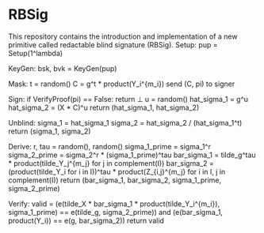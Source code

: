 # RBSig
This repository contains the introduction and implementation of a new primitive called redactable blind signature (RBSig).
Setup:
  pup = Setup(1^lambda)

KeyGen:
  bsk, bvk = KeyGen(pup)

Mask:
  t = random()
  C = g^t * product(Y_i^{m_i})
  send (C, pi) to signer

Sign:
  if VerifyProof(pi) == False:
    return ⊥
  u = random()
  hat_sigma_1 = g^u
  hat_sigma_2 = (X * C)^u
  return (hat_sigma_1, hat_sigma_2)

Unblind:
  sigma_1 = hat_sigma_1
  sigma_2 = hat_sigma_2 / (hat_sigma_1^t)
  return (sigma_1, sigma_2)

Derive:
  r, tau = random(), random()
  sigma_1_prime = sigma_1^r
  sigma_2_prime = sigma_2^r * (sigma_1_prime)^tau
  bar_sigma_1 = tilde_g^tau * product(tilde_Y_j^{m_j} for j in complement(I))
  bar_sigma_2 = (product(tilde_Y_i for i in I))^tau * product(Z_{i,j}^{m_j} for i in I, j in complement(I))
  return (bar_sigma_1, bar_sigma_2, sigma_1_prime, sigma_2_prime)

Verify:
  valid = (e(tilde_X * bar_sigma_1 * product(tilde_Y_i^{m_i}), sigma_1_prime) == e(tilde_g, sigma_2_prime))
          and (e(bar_sigma_1, product(Y_i)) == e(g, bar_sigma_2))
  return valid

